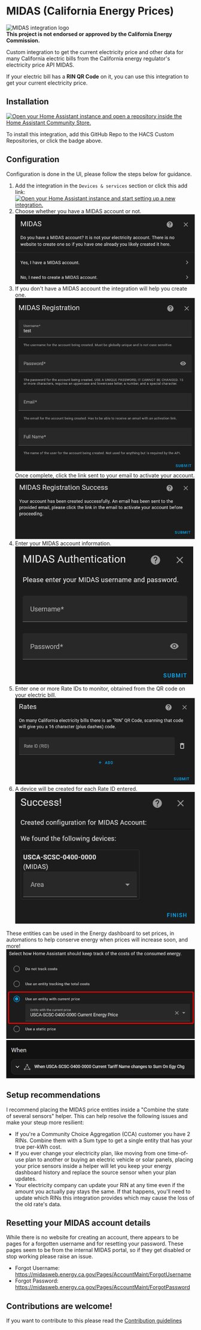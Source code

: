 # MIDAS (California Energy Prices)
![MIDAS integration logo](https://brands.home-assistant.io/midas/logo.png)  
**This project is not endorsed or approved by the California Energy Commission.**

Custom integration to get the current electricity price and other data for many California electric bills from the California energy regulator's electricity price API MIDAS.

If your electric bill has a **RIN QR Code** on it, you can use this integration to get your current electricity price.

## Installation

[![Open your Home Assistant instance and open a repository inside the Home Assistant Community Store.](https://my.home-assistant.io/badges/hacs_repository.svg)](https://my.home-assistant.io/redirect/hacs_repository/?owner=MattDahEpic&repository=ha-midas&category=Integration)

To install this integration, add this GitHub Repo to the HACS Custom Repositories, or click the badge above.

## Configuration

Configuration is done in the UI, please follow the steps below for guidance.

1. Add the integration in the `Devices & services` section or click this add link:  
[![Open your Home Assistant instance and start setting up a new integration.](https://my.home-assistant.io/badges/config_flow_start.svg)](https://my.home-assistant.io/redirect/config_flow_start/?domain=midas)
2. Choose whether you have a MIDAS account or not.  
  ![Config step 1: Do you have a MIDAS account? Yes or no](.pictures/config-step1.png)
3. If you don't have a MIDAS account the integration will help you create one.  
  ![Config step 1.5: Create a MIDAS account.](.pictures/config-step1.5.png)  
  Once complete, click the link sent to your email to activate your account.  
  ![Config step 1.75: MIDAS account creation successful. Please click the link in your email to activate the account before continuing.](.pictures/config-step1.75.png)
4. Enter your MIDAS account information.  
  ![Config step 2: Enter your MIDAS account credentials](.pictures/config-step2.png)
5. Enter one or more Rate IDs to monitor, obtained from the QR code on your electric bill.  
  ![Config step 3: Enter Rate IDs to monitor](.pictures/config-step3.png)
6. A device will be created for each Rate ID entered.  
  ![Config step 4: Devices are created for each entered RID](.pictures/config-step4.png)

These entities can be used in the Energy dashboard to set prices, in automations to help conserve energy when prices will increase soon, and more!  
![Price entities being used in the Energy dashboard for price tracking](.pictures/energy-dashboard-usage.png)
![Tariff name entity being used in an automation for taking actions when peak usage starts](.pictures/automation-usage.png)

## Setup recommendations
I recommend placing the MIDAS price entities inside a "Combine the state of several sensors" helper. This can help resolve the following issues and make your steup more resilient:
* If you're a Community Choice Aggregation (CCA) customer you have 2 RINs. Combine them with a Sum type to get a single entity that has your true per-kWh cost.
* If you ever change your electricity plan, like moving from one time-of-use plan to another or buying an electric vehicle or solar panels, placing your price sensors inside a helper will let you keep your energy dashboard history and replace the source sensor when your plan updates.
* Your electricity company can update your RIN at any time even if the amount you actually pay stays the same. If that happens, you'll need to update which RINs this integration provides which may cause the loss of the old rate's data.

## Resetting your MIDAS account details
While there is no website for creating an account, there appears to be pages for a forgotten username and for resetting your password. These pages seem to be from the internal MIDAS portal, so if they get disabled or stop working please raise an issue.
* Forgot Username: https://midasweb.energy.ca.gov/Pages/AccountMaint/ForgotUsername
* Forgot Password: https://midasweb.energy.ca.gov/Pages/AccountMaint/ForgotPassword

## Contributions are welcome!

If you want to contribute to this please read the [Contribution guidelines](CONTRIBUTING.md)

<!-- ## About the logo
The logo for this integration was created specifically for it because the MIDAS API itself does not have a logo. The California Energy Commission (CEC), the organization that runs MIDAS, use their logo to refer to the MIDAS API and require specific permission to use their logo anywhere outside of their website.

The California outline is [Designed by Freepik](https://www.freepik.com/free-vector/flat-design-usa-states-outline-map_25000452.htm)
The lightning bolt is from [FontAwesome](https://fontawesome.com/icons/bolt-lightning)
The font is [Asap Condensed](https://fonts.google.com/specimen/Asap+Condensed) -->

